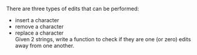 There are three types of edits that can be performed:  
- insert a character
- remove a character
- replace a character  
Given 2 strings, write a function to check if they are one (or zero) edits away from one another.  
